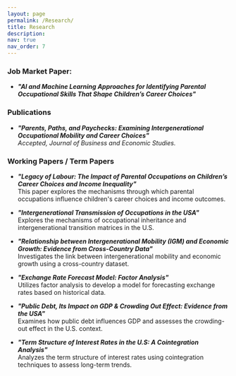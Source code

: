 ```yaml
---
layout: page
permalink: /Research/
title: Research
description:
nav: true
nav_order: 7
---
```


### Job Market Paper:

- ***"AI and Machine Learning Approaches for Identifying Parental Occupational Skills That Shape
Children’s Career Choices"***
  
### Publications

- ***"Parents, Paths, and Paychecks: Examining Intergenerational Occupational Mobility and Career Choices"***\
  *Accepted, Journal of Business and Economic Studies.*

### Working Papers / Term Papers

- ***"Legacy of Labour: The Impact of Parental Occupations on Children’s Career Choices and Income Inequality"***\
  This paper explores the mechanisms through which parental occupations influence children's career choices and income outcomes.

- ***"Intergenerational Transmission of Occupations in the USA"***\
  Explores the mechanisms of occupational inheritance and intergenerational transition matrices in the U.S.

- ***"Relationship between Intergenerational Mobility (IGM) and Economic Growth: Evidence from Cross-Country Data"***\
  Investigates the link between intergenerational mobility and economic growth using a cross-country dataset.

- ***"Exchange Rate Forecast Model: Factor Analysis"***\
  Utilizes factor analysis to develop a model for forecasting exchange rates based on historical data.

- ***"Public Debt, Its Impact on GDP & Crowding Out Effect: Evidence from the USA"***\
  Examines how public debt influences GDP and assesses the crowding-out effect in the U.S. context.

- ***"Term Structure of Interest Rates in the U.S: A Cointegration Analysis"***\
  Analyzes the term structure of interest rates using cointegration techniques to assess long-term trends.


